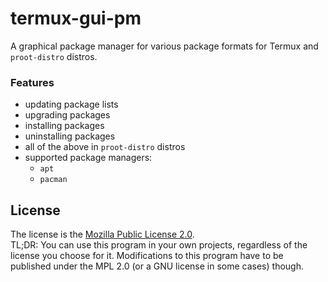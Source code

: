 # termux-gui-pm
A graphical package manager for various package formats for Termux and `proot-distro` distros.



### Features

- updating package lists
- upgrading packages
- installing packages
- uninstalling packages
- all of the above in `proot-distro` distros
- supported package managers:
  - `apt`
  - `pacman`




## License

The license is the [Mozilla Public License 2.0](https://www.mozilla.org/en-US/MPL/2.0/).  
TL;DR: You can use this program in your own projects, regardless of the license you choose for it. Modifications to this
program have to be published under the MPL 2.0 (or a GNU license in some cases) though.


